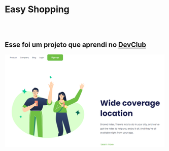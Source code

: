   <h1>Easy Shopping</h1>
  <br>
  <br>
  
<h2>Esse foi um projeto que aprendi no <a href="https://rodolfomori.com.br/devclub">DevClub</a></h2>

<img src="https://github.com/helbercandido/easy-shopping/blob/master/Assets/dektop.png?raw=true"/>


